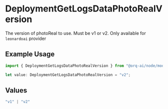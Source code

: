 # DeploymentGetLogsDataPhotoRealVersion

The version of photoReal to use. Must be v1 or v2. Only available for `leonardoai` provider

## Example Usage

```typescript
import { DeploymentGetLogsDataPhotoRealVersion } from "@orq-ai/node/models/operations";

let value: DeploymentGetLogsDataPhotoRealVersion = "v2";
```

## Values

```typescript
"v1" | "v2"
```